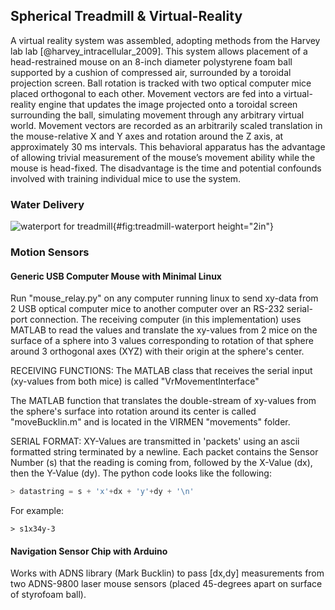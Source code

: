 ## Spherical Treadmill & Virtual-Reality

<!-- ## Spherical Treadmill -->

A virtual reality system was assembled, adopting methods from the Harvey lab lab [@harvey_intracellular_2009]. This system allows placement of a head-restrained mouse on an 8-inch diameter polystyrene foam ball supported by a cushion of compressed air, surrounded by a toroidal projection screen. Ball rotation is tracked with two optical computer mice placed orthogonal to each other. Movement vectors are fed into a virtual-reality engine that updates the image projected onto a toroidal screen surrounding the ball, simulating movement through any arbitrary virtual world. Movement vectors are recorded as an arbitrarily scaled translation in the mouse-relative X and Y axes and rotation around the Z axis, at approximately 30 ms intervals. This behavioral apparatus has the advantage of allowing trivial measurement of the mouse’s movement ability while the mouse is head-fixed. The disadvantage is the time and potential confounds involved with training individual mice to use the system.


### Water Delivery

![waterport for treadmill](/images/treadmill/treadmill-waterport-headfixed-mouse.jpg){#fig:treadmill-waterport height="2in"}


### Motion Sensors


#### Generic USB Computer Mouse with Minimal Linux

Run "mouse_relay.py" on any computer running linux to send xy-data from 2 USB optical computer mice to another computer over an RS-232 serial-port connection. The receiving computer (in this implementation) uses MATLAB to read the values and translate the xy-values from 2 mice on the surface of a sphere into 3 values corresponding to rotation of that sphere around 3 orthogonal axes (XYZ) with their origin at the sphere's center.

RECEIVING FUNCTIONS: The MATLAB class that receives the serial input (xy-values from both mice) is called "VrMovementInterface"

The MATLAB function that translates the double-stream of xy-values from the sphere's surface into rotation around its center is called "moveBucklin.m" and is located in the VIRMEN "movements" folder.

SERIAL FORMAT: XY-Values are transmitted in 'packets' using an ascii formatted string terminated by a newline. Each packet contains the Sensor Number (s) that the reading is coming from, followed by the X-Value (dx), then the Y-Value (dy). The python code looks like the following:

```python
> datastring = s + 'x'+dx + 'y'+dy + '\n'
```

For example:

```csv
> s1x34y-3
```

#### Navigation Sensor Chip with Arduino

Works with ADNS library (Mark Bucklin) to pass \[dx,dy\] measurements from two ADNS-9800 laser mouse sensors (placed 45-degrees apart on surface of styrofoam ball).
